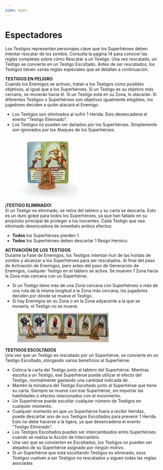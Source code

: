 ```yaml
---
icon: eyes
---
```


# Espectadores

Los Testigos representan personajes clave que los Superhéroes deben intentar rescatar de los zombis. Consulta la página 14 para conocer las reglas completas sobre cómo Rescatar a un Testigo. Una vez rescatado, un Testigo se convierte en un Testigo Escoltado. Antes de ser rescatados, los Testigos tienen varias reglas especiales que se detallan a continuación.

**TESTIGOS EN PELIGRO**\
Cuando los Enemigos se activan, tratan a los Testigos como posibles objetivos, al igual que a los Superhéroes. Si un Testigo es su objetivo más cercano, se moverán hacia él. Si un Testigo está en su Zona, lo atacarán. Si diferentes Testigos o Superhéroes son objetivos igualmente elegibles, los jugadores deciden a quién atacará el Enemigo.

* Los Testigos son eliminados al sufrir 1 Herida. Esto desencadena el evento "Testigo Eliminado".
* Los Testigos no pueden ser dañados por los Superhéroes. Simplemente son ignorados por los Ataques de los Superhéroes.

<figure><img src="../.gitbook/assets/image (10).png" alt="" width="199"><figcaption></figcaption></figure>

**¡TESTIGO ELIMINADO!**\
Si un Testigo es eliminado, se retira del tablero y su carta se descarta. Esto es un duro golpe para todos los Superhéroes, ya que han fallado en su propósito principal de proteger a los inocentes. Cada Testigo que sea eliminado desencadena de inmediato ambos efectos:

* **Todos** los Superhéroes pierden 1.
* **Todos** los Superhéroes deben descartar 1 Rasgo Heroico.

**ACTIVACIÓN DE LOS TESTIGOS**\
Durante la Fase de Enemigos, los Testigos intentan huir de las hordas de zombis y alcanzar a los Superhéroes para ser rescatados. Al final del paso de Activación de Enemigos, pero antes del paso de Generación de Enemigos, cualquier Testigo en el tablero se activa. Se mueven 1 Zona hacia la Zona más cercana con un Superhéroe.

* Si un Testigo tiene más de una Zona cercana con Superhéroes o más de una ruta de la misma longitud a la Zona más cercana, los jugadores deciden por dónde se mueve el Testigo.
* Si hay Enemigos en su Zona o en la Zona adyacente a la que se movería, el Testigo no se mueve.

<figure><img src="../.gitbook/assets/image (9).png" alt="" width="300"><figcaption></figcaption></figure>

**TESTIGOS ESCOLTADOS**\
Una vez que un Testigo es rescatado por un Superhéroe, se convierte en un Testigo Escoltado, otorgando varios beneficios al Superhéroe:

* Coloca la carta del Testigo junto al tablero del Superhéroe. Mientras escolta a un Testigo, ese Superhéroe puede utilizar el efecto del Testigo, normalmente gastando una cantidad indicada de .
* Mantén la miniatura del Testigo Escoltado junto al Superhéroe que tiene su carta. Siempre se mueve con ese Superhéroe, sin importar las habilidades o efectos relacionados con el movimiento.
* Un Superhéroe puede escoltar cualquier número de Testigos en cualquier momento.
* Cualquier momento en que un Superhéroe fuera a recibir Heridas, puede descartar uno de sus Testigos Escoltados para prevenir 1 Herida. Esto no debe hacerse a la ligera, ya que desencadena el evento "Testigo Eliminado".
* Los Testigos Escoltados pueden ser intercambiados entre Superhéroes cuando se realiza la Acción de Intercambio.
* Una vez que se convierten en Escoltados, los Testigos no pueden ser alejados de su Superhéroe asignado por ningún motivo.
* Si un Superhéroe que está escoltando Testigos es eliminado, esos Testigos vuelven a ser Testigos no rescatados y siguen todas las reglas asociadas
